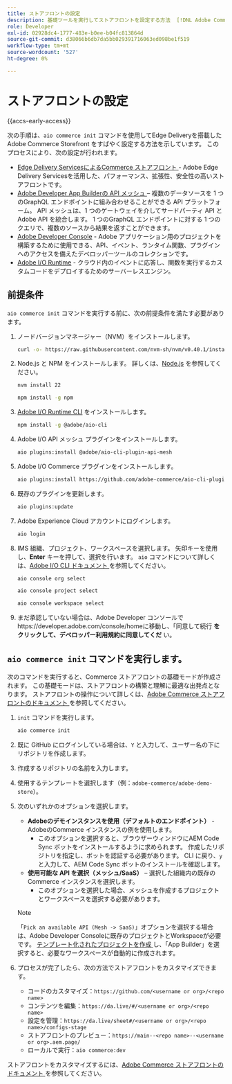 ```yaml
---
title: ストアフロントの設定
description: 基礎ツールを実行してストアフロントを設定する方法  [!DNL Adobe Commerce as a Cloud Service]  説明します。
role: Developer
exl-id: 02928dc4-1777-483e-b0ee-b04fc813864d
source-git-commit: d38066b6db7da5bb029391716063ed098be1f519
workflow-type: tm+mt
source-wordcount: '527'
ht-degree: 0%

---
```


# ストアフロントの設定

{{accs-early-access}}

次の手順は、`aio commerce init` コマンドを使用してEdge Deliveryを搭載したAdobe Commerce Storefront をすばやく設定する方法を示しています。 このプロセスにより、次の設定が行われます。

* [Edge Delivery ServicesによるCommerce ストアフロント ](https://experienceleague.adobe.com/developer/commerce/storefront/get-started/) - Adobe Edge Delivery Servicesを活用した、パフォーマンス、拡張性、安全性の高いストアフロントです。
* [Adobe Developer App Builderの API メッシュ ](https://developer.adobe.com/graphql-mesh-gateway/mesh/) – 複数のデータソースを 1 つのGraphQL エンドポイントに組み合わせることができる API プラットフォーム。 API メッシュは、1 つのゲートウェイを介してサードパーティ API とAdobe API を統合します。 1 つのGraphQL エンドポイントに対する 1 つのクエリで、複数のソースから結果を返すことができます。
* [Adobe Developer Console](https://developer.adobe.com/developer-console/docs/guides/) - Adobe アプリケーション用のプロジェクトを構築するために使用できる、API、イベント、ランタイム関数、プラグインへのアクセスを備えたデベロッパーツールのコレクションです。
* [Adobe I/O Runtime](https://developer.adobe.com/runtime/docs/) - クラウド内のイベントに応答し、関数を実行するカスタムコードをデプロイするためのサーバーレスエンジン。

## 前提条件

`aio commerce init` コマンドを実行する前に、次の前提条件を満たす必要があります。

1. ノードバージョンマネージャー（NVM）をインストールします。

   ```bash
   curl -o- https://raw.githubusercontent.com/nvm-sh/nvm/v0.40.1/install.sh | bash
   ```

1. Node.js と NPM をインストールします。 詳しくは、[Node.js](https://nodejs.org/en/) を参照してください。

   ```bash
   nvm install 22
   ```

   ```bash
   npm install -g npm
   ```

1. [Adobe I/O Runtime CLI](https://developer.adobe.com/runtime/docs/guides/tools/cli_install/) をインストールします。

   ```bash
   npm install -g @adobe/aio-cli
   ```

1. Adobe I/O API メッシュ プラグインをインストールします。

   ```bash
   aio plugins:install @adobe/aio-cli-plugin-api-mesh
   ```

1. Adobe I/O Commerce プラグインをインストールします。

   ```bash
   aio plugins:install https://github.com/adobe-commerce/aio-cli-plugin-commerce
   ```

1. 既存のプラグインを更新します。

   ```bash
   aio plugins:update
   ```

1. Adobe Experience Cloud アカウントにログインします。

   ```bash
   aio login
   ```

1. IMS 組織、プロジェクト、ワークスペースを選択します。 矢印キーを使用し、**Enter** キーを押して、選択を行います。 `aio` コマンドについて詳しくは、[Adobe I/O CLI ドキュメント ](https://github.com/adobe/aio-cli-plugin-console?tab=readme-ov-file#commands) を参照してください。

   ```bash
   aio console org select
   ```

   ```bash
   aio console project select
   ```

   ```bash
   aio console workspace select
   ```

1. まだ承認していない場合は、Adobe Developer コンソールでhttps://developer.adobe.com/console/homeに移動し、「同意して続行 **をクリックして、デベロッパー利用規約に同意してくだ** い。

## `aio commerce init` コマンドを実行します。

次のコマンドを実行すると、Commerce ストアフロントの基礎モードが作成されます。 この基礎モードは、ストアフロントの構築と理解に最適な出発点となります。 ストアフロントの操作について詳しくは、[Adobe Commerce ストアフロントのドキュメント ](https://experienceleague.adobe.com/developer/commerce/storefront/) を参照してください。


1. `init` コマンドを実行します。

   ```bash
   aio commerce init
   ```

1. 既に GitHub にログインしている場合は、`Y` と入力して、ユーザー名の下にリポジトリを作成します。

1. 作成するリポジトリの名前を入力します。

1. 使用するテンプレートを選択します（例：`adobe-commerce/adobe-demo-store`）。

1. 次のいずれかのオプションを選択します。

   * **Adobeのデモインスタンスを使用（デフォルトのエンドポイント）** - AdobeのCommerce インスタンスの例を使用します。
      * このオプションを選択すると、ブラウザーウィンドウにAEM Code Sync ボットをインストールするように求められます。 作成したリポジトリを指定し、ボットを認証する必要があります。 CLI に戻り、`y` と入力して、AEM Code Sync ボットのインストールを確認します。
   * **使用可能な API を選択（メッシュ/SaaS）** – 選択した組織内の既存のCommerce インスタンスを選択します。
      * このオプションを選択した場合、メッシュを作成するプロジェクトとワークスペースを選択する必要があります。

   >[!NOTE]
   >
   >「`Pick an available API (Mesh -> SaaS)`」オプションを選択する場合は、Adobe Developer Consoleに既存のプロジェクトとWorkspaceが必要です。 [ テンプレート化されたプロジェクトを作成 ](https://developer.adobe.com/developer-console/docs/guides/projects/projects-template/) し、「App Builder」を選択すると、必要なワークスペースが自動的に作成されます。

1. プロセスが完了したら、次の方法でストアフロントをカスタマイズできます。

   * コードのカスタマイズ：`https://github.com/<username or org>/<repo name>`
   * コンテンツを編集：`https://da.live/#/<username or org>/<repo name>`
   * 設定を管理：`https://da.live/sheet#/<username or org>/<repo name>/configs-stage`
   * ストアフロントのプレビュー：`https://main--<repo name>--<username or org>.aem.page/`
   * ローカルで実行：`aio commerce:dev`

ストアフロントをカスタマイズするには、[Adobe Commerce ストアフロントのドキュメント ](https://experienceleague.adobe.com/developer/commerce/storefront/) を参照してください。

